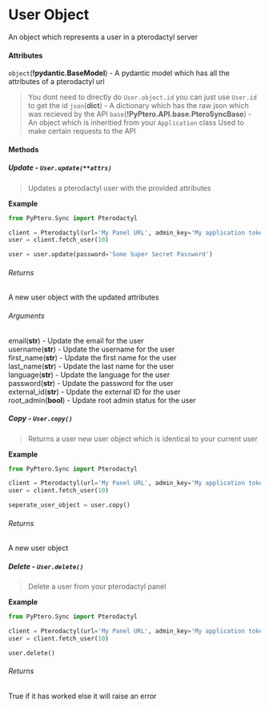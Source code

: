 # User Object

An object which represents a user in a pterodactyl server

#### Attributes

`object`(**!pydantic.BaseModel**) - A pydantic model which has all the attributes of a pterodactyl url
> You dont need to directly do `User.object.id` you can just use `User.id` to get the id
`json`(**dict**) - A dictionary which has the raw json which was recieved by the API
`base`(**!PyPtero.API.base.PteroSyncBase**) - An object which is inheritied from your `Application` class
> Used to make certain requests to the API

#### Methods

##### Update - `User.update(**attrs)`
> Updates a pterodactyl user with the provided attributes

**Example**
```py
from PyPtero.Sync import Pterodactyl

client = Pterodactyl(url='My Panel URL', admin_key='My application token')
user = client.fetch_user(10)

user = user.update(password='Some Super Secret Password')
```

###### Returns
A new user object with the updated attributes

###### Arguments
email(**str**) - Update the email for the user\
username(**str**) - Update the username for the user\
first_name(**str**) - Update the first name for the user\
last_name(**str**) - Update the last name for the user\
language(**str**) - Update the language for the user\
password(**str**) - Update the password for the user\
external_id(**str**) - Update the external ID for the user\
root_admin(**bool**) - Update root admin status for the user

##### Copy - `User.copy()`
> Returns a user new user object which is identical to your current user

**Example**
```py
from PyPtero.Sync import Pterodactyl

client = Pterodactyl(url='My Panel URL', admin_key='My application token')
user = client.fetch_user(10)

seperate_user_object = user.copy()
```

###### Returns
A new user object

##### Delete - `User.delete()`
> Delete a user from your pterodactyl panel

**Example**
```py
from PyPtero.Sync import Pterodactyl

client = Pterodactyl(url='My Panel URL', admin_key='My application token')
user = client.fetch_user(10)

user.delete()
```

###### Returns
True if it has worked else it will raise an error
